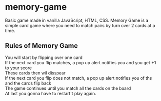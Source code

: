 # memory-game
Basic game made in vanilla JavaScript, HTML, CSS.
Memory Game is a simple card game where you need to match pairs by turn over 2 cards at a time. 
## Rules of Memory Game
You will start by flipping over one card <br>
If the next card you flip matches, a pop up alert notifies you and you get +1 to your score <br>
These cards then wil disspear <br>
If the next card you flip does not match, a pop up alert notifies you of ths and the cards flip back <br>
The game continues until you match all the cards on the board <br>
At last you gonna have to restart t play again. <br>
